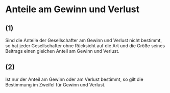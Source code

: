 # Anteile am Gewinn und Verlust



## (1)

 Sind die Anteile der Gesellschafter am Gewinn und Verlust nicht bestimmt, so hat jeder Gesellschafter ohne Rücksicht auf die Art und die Größe seines Beitrags einen gleichen Anteil am Gewinn und Verlust.

## (2)

 Ist nur der Anteil am Gewinn oder am Verlust bestimmt, so gilt die Bestimmung im Zweifel für Gewinn und Verlust. 

